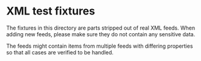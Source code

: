 # XML test fixtures
The fixtures in this directory are parts stripped out of real XML feeds.
When adding new feeds, please make sure they do not contain any sensitive data.

The feeds might contain items from multiple feeds with differing properties so that all cases are verified to be handled.
